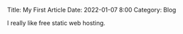 Title: My First Article
Date: 2022-01-07 8:00
Category: Blog

I really like free static web hosting.